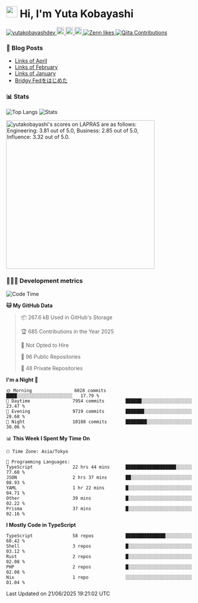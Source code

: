 <h1><img src="https://emojis.slackmojis.com/emojis/images/1613942336/14158/balloons.gif?1613942336" width="30"/> Hi, I'm Yuta Kobayashi</h1>

<p align="left"> 
  <a href="https://github.com/yutakobayashidev/yutakobayashidev/">
    <img src="https://komarev.com/ghpvc/?username=yutakobayashdev" alt="yutakobayashdev" />
  </a>
  <a href="https://mastodon.social/@yutakobayashi">
    <img height="20" src="https://img.shields.io/mastodon/follow/107202517736161782?domain=https%3A%2F%2Fmastodon.social&label=Mastodon&logo=mastodon&style=plastic" />
  </a>
  <a href="https://github.com/yutakobayashidev">
    <img height="20" src="https://img.shields.io/github/followers/yutakobayashidev?label=follow&logo=github&style=flat" />
  </a>
  <a href="https://www.reddit.com/user/yutakobayashi">
    <img height="20" src="https://img.shields.io/reddit/user-karma/combined/yutakobayashi?label=Reddit&logo=reddit&style=flat" />
  </a>
  <a href="https://zenn.dev/yutakobayashi">
    <img src="https://badgen.org/img/zenn/yutakobayashi/likes?style=plastic" alt="Zenn likes" />
  </a>
  <a href="https://qiita.com/yutakobayashi">
    <img src="https://badgen.org/img/qiita/yutakobayashi/contributions?style=plastic" alt="Qiita Contributions" />
  </a>
</p>

### 📕 Blog Posts

<!-- BLOG-POST-LIST:START -->
- [Links of April](https://yutakobayashi.com/blog/2025-04/)
- [Links of February](https://yutakobayashi.com/blog/2025-02/)
- [Links of January](https://yutakobayashi.com/blog/2025-01/)
- [Bridgy Fedをはじめた](https://yutakobayashi.com/blog/bridgy-fed/)
<!-- BLOG-POST-LIST:END -->

### 📊 Stats

![Top Langs](https://github-readme-stats.vercel.app/api/top-langs/?username=yutakobayashidev)
![Stats](https://github-readme-stats.vercel.app/api?username=yutakobayashidev&count_private=true&show_icons=true&line_height=40)

<!--START_SECTION:lapras-card-->
<p ><a href="https://lapras.com/public/yutakobayashi" target="_blank" rel="noopener noreferrer"><img alt="yutakobayashi's scores on LAPRAS are as follows: Engineering: 3.81 out of 5.0, Business: 2.85 out of 5.0, Influence: 3.32 out of 5.0." src="https://lapras-card-generator.vercel.app/api/svg?e=3.81&b=2.85&i=3.32&b1=%23020e27&b2=%230e5593&i1=%2303102f&i2=%231688bf&l=en" width="400" ></a></p>
<!--END_SECTION:lapras-card-->

### 👩🏻‍💻 Development metrics

<!--START_SECTION:waka-->
![Code Time](http://img.shields.io/badge/Code%20Time-3%2C820%20hrs%2055%20mins-blue)

**🐱 My GitHub Data** 

> 📦 267.6 kB Used in GitHub's Storage 
 > 
> 🏆 685 Contributions in the Year 2025
 > 
> 🚫 Not Opted to Hire
 > 
> 📜 96 Public Repositories 
 > 
> 🔑 48 Private Repositories 
 > 
**I'm a Night 🦉** 

```text
🌞 Morning                6028 commits        ████░░░░░░░░░░░░░░░░░░░░░   17.79 % 
🌆 Daytime                7954 commits        ██████░░░░░░░░░░░░░░░░░░░   23.47 % 
🌃 Evening                9719 commits        ███████░░░░░░░░░░░░░░░░░░   28.68 % 
🌙 Night                  10188 commits       ████████░░░░░░░░░░░░░░░░░   30.06 % 
```


📊 **This Week I Spent My Time On** 

```text
🕑︎ Time Zone: Asia/Tokyo

💬 Programming Languages: 
TypeScript               22 hrs 44 mins      ███████████████████░░░░░░   77.60 % 
JSON                     2 hrs 37 mins       ██░░░░░░░░░░░░░░░░░░░░░░░   08.93 % 
YAML                     1 hr 22 mins        █░░░░░░░░░░░░░░░░░░░░░░░░   04.71 % 
Other                    39 mins             █░░░░░░░░░░░░░░░░░░░░░░░░   02.22 % 
Prisma                   37 mins             █░░░░░░░░░░░░░░░░░░░░░░░░   02.16 % 
```

**I Mostly Code in TypeScript** 

```text
TypeScript               58 repos            ███████████████░░░░░░░░░░   60.42 % 
Shell                    3 repos             █░░░░░░░░░░░░░░░░░░░░░░░░   03.12 % 
Rust                     2 repos             █░░░░░░░░░░░░░░░░░░░░░░░░   02.08 % 
PHP                      2 repos             █░░░░░░░░░░░░░░░░░░░░░░░░   02.08 % 
Nix                      1 repo              ░░░░░░░░░░░░░░░░░░░░░░░░░   01.04 % 
```




 Last Updated on 21/06/2025 19:21:02 UTC
<!--END_SECTION:waka-->
